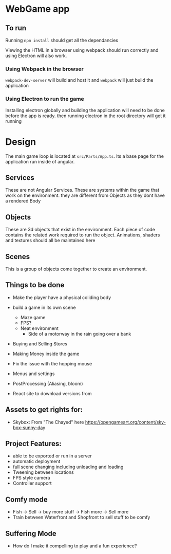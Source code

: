 # WebGame app

## To run

Running `npm install` should get all the dependancies

Viewing the HTML in a browser using webpack should run correctly and using Electron will also work. 

### Using Webpack in the browser

`webpack-dev-server` will build and host it and `webpack` will just build the application

### Using Electron to run the game

Installing electron globally and building the application will need to be done before the app is ready. then running electron in the root directory will get it running

# Design

The main game loop is located at `src/Parts/App.ts`. Its a base page for the application run inside of angular.

## Services

These are not Angular Services. These are systems within the game that work on the environment. they are different from Objects as they dont have a rendered Body

## Objects

These are 3d objects that exist in the environment. Each piece of code contains the related work required to run the object. Animations, shaders and textures should all be maintained here

## Scenes

This is a group of objects come together to create an environment.

## Things to be done

* Make the player have a physical coliding body
* build a game in its own scene
	* Maze game
	* FPS?
	* Neat environment
		* Side of a motorway in the rain going over a bank

* Buying and Selling Stores
* Making Money inside the game
* Fix the issue with the hopping mouse
* Menus and settings
* PostProcessing (Aliasing, bloom)

* React site to download versions from


## Assets to get rights for:
* Skybox: From "The Chayed" here https://opengameart.org/content/sky-box-sunny-day


## Project Features:
* able to be exported or run in a server
* automatic deployment
* full scene changing including unloading and loading
* Tweening between locations
* FPS style camera
* Controller support


## Comfy mode
* Fish -> Sell -> buy more stuff -> Fish more -> Sell more
* Train between Waterfront and Shopfront to sell stuff to be comfy

## Suffering Mode
* How do I make it compelling to play and a fun experience?
